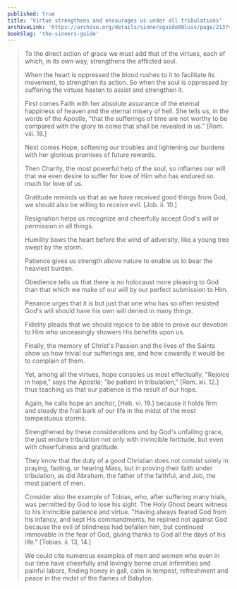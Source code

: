 ```yaml
---
published: true
title: 'Virtue strengthens and encourages us under all tribulations'
archiveLink: 'https://archive.org/details/sinnersguide00luis/page/213?view=theater'
bookSlug: 'the-sinners-guide'
---
```


> To the direct action of grace we must add that of the virtues, each of which, in its own way, strengthens the afflicted soul.
>
> When the heart is oppressed the blood rushes to it to facilitate its movement, to strengthen its action. So when the soul is oppressed by suffering the virtues hasten to assist and strengthen it.
>
> First comes Faith with her absolute assurance of the eternal happiness of heaven and the eternal misery of hell. She tells us, in the words of the Apostle, "that the sufferings of time are not worthy to be compared with the glory to come that shall be revealed in us." [Rom. viii. 18.]
>
> Next comes Hope, softening our troubles and lightening our burdens with her glorious promises of future rewards.
>
> Then Charity, the most powerful help of the soul, so inflames our will that we even desire to suffer for love of Him who has endured so much for love of us.
>
> Gratitude reminds us that as we have received good things from God, we should also be willing to receive evil. [Job. ii. 10.]
>
> Resignation helps us recognize and cheerfully accept God's will or permission in all things.
>
> Humility bows the heart before the wind of adversity, like a young tree swept by the storm.
>
> Patience gives us strength above nature to enable us to bear the heaviest burden.
>
> Obedience tells us that there is no holocaust more pleasing to God than that which we make of our will by our perfect submission to Him.
>
> Penance urges that it is but just that one who has so often resisted God's will should have his own will denied in many things.
>
> Fidelity pleads that we should rejoice to be able to prove our devotion to Him who unceasingly showers His benefits upon us.
>
> Finally, the memory of Christ's Passion and the lives of the Saints show us how trivial our sufferings are, and how cowardly it would be to complain of them.
>
> Yet, among all the virtues, hope consoles us most effectually. "Rejoice in hope," says the Apostle; "be patient in tribulation," [Rom. xii. 12.] thus teaching us that our patience is the result of our hope.
>
> Again, he calls hope an anchor, [Heb. vi. 19.] because it holds firm and steady the frail bark of our life in the midst of the most tempestuous storms.
>
> Strengthened by these considerations and by God's unfailing grace, the just endure tribulation not only with invincible fortitude, but even with cheerfulness and gratitude.
>
> They know that the duty of a good Christian does not consist solely in praying, fasting, or hearing Mass, but in proving their faith under tribulation, as did Abraham, the father of the faithful, and Job, the most patient of men.
>
> Consider also the example of Tobias, who, after suffering many trials, was permitted by God to lose his sight. The Holy Ghost bears witness to his invincible patience and virtue. "Having always feared God from his infancy, and kept His commandments, he repined not against God because the evil of blindness had befallen him, but continued immovable in the fear of God, giving thanks to God all the days of his life." [Tobias. ii. 13, 14.]
>
> We could cite numerous examples of men and women who even in our time have cheerfully and lovingly borne cruel infirmities and painful labors, finding honey in gall, calm in tempest, refreshment and peace in the midst of the flames of Babylon.